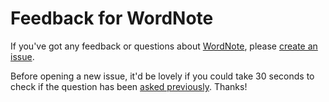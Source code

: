 # Feedback for WordNote

If you've got any feedback or questions about [WordNote][WordNote-website], please [create an issue][create-issue].

Before opening a new issue, it'd be lovely if you could take 30 seconds to check if the question has been [asked previously][issues]. Thanks!

[WordNote-website]: https://github.com/WordNote
[create-issue]: https://github.com/WordNote/feedback/issues/new
[issues]: https://github.com/WordNote/feedback/issues
